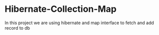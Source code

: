 # Hibernate-Collection-Map
In this project we are using hibernate and map interface to fetch and add record to db
